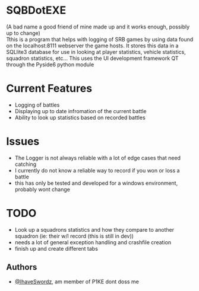 
# SQBDotEXE
(A bad name a good friend of mine made up and it works enough, possibly up to change) \
Tthis is a program that helps with logging of SRB games by using data found on the localhost:8111 webserver the game hosts. It stores this data in a SQLlite3 database for use in looking at player statistics, vehicle statistics, squadron statistics, etc...
This uses the UI development framework QT through the Pyside6 python module
# Current Features
 - Logging of battles
 - Displaying up to date infromation of the current battle
 - Ability to look up statistics based on recorded battles
# Issues
- The Logger is not always reliable with a lot of edge cases that need catching
- I currently do not know a reliable way to record if you won or loss a battle
- this has only be tested and developed for a windows environment, probably wont change
# TODO
 - Look up a squadrons statistics and how they compare to another squadron (ie: their w/l record (this is still in dev))
- needs a lot of general exception handling and crashfile creation
- finish up and create different tabs





## Authors

- [@IhaveSwordz](https://github.com/IhaveSwordz), am member of P1KE dont doss me


